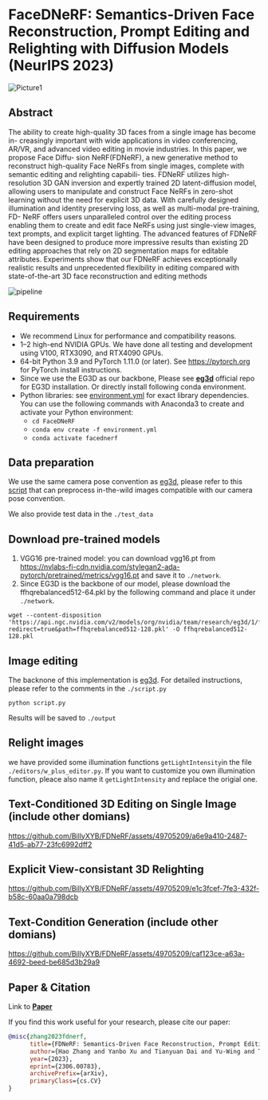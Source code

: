# FaceDNeRF: Semantics-Driven Face Reconstruction, Prompt Editing and Relighting with Diffusion Models (NeurIPS 2023)
![Picture1](https://github.com/BillyXYB/FDNeRF/assets/49705209/70f8c597-f9db-482c-b585-28709ff6f468)


## Abstract
The ability to create high-quality 3D faces from a single image has become in-
creasingly important with wide applications in video conferencing, AR/VR, and
advanced video editing in movie industries. In this paper, we propose Face Diffu-
sion NeRF(FDNeRF), a new generative method to reconstruct high-quality Face
NeRFs from single images, complete with semantic editing and relighting capabili-
ties. FDNeRF utilizes high-resolution 3D GAN inversion and expertly trained 2D
latent-diffusion model, allowing users to manipulate and construct Face NeRFs in
zero-shot learning without the need for explicit 3D data. With carefully designed
illumination and identity preserving loss, as well as multi-modal pre-training, FD-
NeRF offers users unparalleled control over the editing process enabling them
to create and edit face NeRFs using just single-view images, text prompts, and
explicit target lighting. The advanced features of FDNeRF have been designed to
produce more impressive results than existing 2D editing approaches that rely on
2D segmentation maps for editable attributes. Experiments show that our FDNeRF
achieves exceptionally realistic results and unprecedented flexibility in editing
compared with state-of-the-art 3D face reconstruction and editing methods

![pipeline](https://github.com/BillyXYB/FDNeRF/assets/49705209/5af0e7fe-806b-4f9a-a68b-092917753496)

## Requirements

* We recommend Linux for performance and compatibility reasons.
* 1&ndash;2 high-end NVIDIA GPUs. We have done all testing and development using V100, RTX3090, and RTX4090 GPUs.
* 64-bit Python 3.9 and PyTorch 1.11.0 (or later). See https://pytorch.org for PyTorch install instructions.
* Since we use the EG3D as our backbone, Please see **[eg3d](https://github.com/NVlabs/eg3d)** official repo for EG3D installation. Or directly install following conda environment.
* Python libraries: see [environment.yml](./environment.yml) for exact library dependencies.  You can use the following commands with Anaconda3 to create and activate your Python environment:
  - `cd FaceDNeRF`
  - `conda env create -f environment.yml`
  - `conda activate facednerf`

## Data preparation

We use the same camera pose convention as [eg3d](https://github.com/NVlabs/eg3d), please refer to this [script](https://github.com/NVlabs/eg3d/blob/main/dataset_preprocessing/ffhq/preprocess_in_the_wild.py) that can preprocess in-the-wild images compatible with our camera pose convention.

We also provide test data in the `./test_data`

## Download pre-trained models
1. VGG16 pre-trained model: you can download vgg16.pt from https://nvlabs-fi-cdn.nvidia.com/stylegan2-ada-pytorch/pretrained/metrics/vgg16.pt and save it to `./network`.
2. Since EG3D is the backbone of our model, please download the ffhqrebalanced512-64.pkl by the following command and place it under `./network`.
```
wget --content-disposition 'https://api.ngc.nvidia.com/v2/models/org/nvidia/team/research/eg3d/1/files?redirect=true&path=ffhqrebalanced512-128.pkl' -O ffhqrebalanced512-128.pkl
```

## Image editing
The backnone of this implementation is [eg3d](https://github.com/NVlabs/eg3d). For detailed instructions, please refer to the comments in the  `./script.py`

```
python script.py
```

Results will be saved to `./output`

## Relight images
we have provided some illumination functions `getLightIntensity`in the file `./editors/w_plus_editor.py`. If you want to customize you own illumination function, pleace also name it `getLightIntensity` and replace the origial one.

## Text-Conditioned 3D Editing on Single Image (include other domians)
https://github.com/BillyXYB/FDNeRF/assets/49705209/a6e9a410-2487-41d5-ab77-23fc6992dff2





## Explicit View-consistant 3D Relighting

https://github.com/BillyXYB/FDNeRF/assets/49705209/e1c3fcef-7fe3-432f-b58c-60aa0a798dcb





## Text-Condition Generation (include other domians)

https://github.com/BillyXYB/FDNeRF/assets/49705209/caf123ce-a63a-4692-beed-be685d3b29a9


## Paper & Citation
Link to [**Paper**](https://arxiv.org/abs/2306.00783) 

If you find this work useful for your research, please cite our paper:

```bibtex
@misc{zhang2023fdnerf,
      title={FDNeRF: Semantics-Driven Face Reconstruction, Prompt Editing and Relighting with Diffusion Models}, 
      author={Hao Zhang and Yanbo Xu and Tianyuan Dai and Yu-Wing and Tai Chi-Keung Tang},
      year={2023},
      eprint={2306.00783},
      archivePrefix={arXiv},
      primaryClass={cs.CV}
}
```